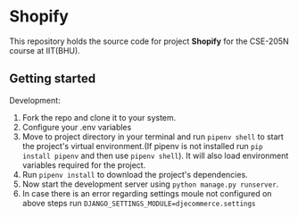 # Shopify

This repository holds the source code for project **Shopify** for the CSE-205N course at IIT(BHU).

## Getting started

Development:

1. Fork the repo and clone it to your system.
2. Configure your .env variables
3. Move to project directory in your terminal and run `pipenv shell` to start the project's virtual environment.(If pipenv is not installed run `pip install pipenv` and then use `pipenv shell`). It will also load environment variables required for the project.
4. Run `pipenv install` to download the project's dependencies.
5. Now start the development server using `python manage.py runserver`.
6. In case there is an error regarding settings moule not configured on above steps run `DJANGO_SETTINGS_MODULE=djecommerce.settings`

